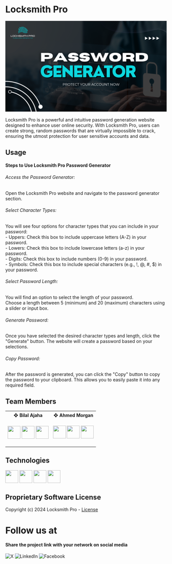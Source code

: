 # Locksmith Pro
<img src="/Locksmith Pro.png">

Locksmith Pro is a powerful and intuitive password generation website designed to enhance user online security. With Locksmith Pro, users can create strong, random passwords that are virtually impossible to crack, ensuring the utmost protection for user sensitive accounts and data.

## Usage
<h4>Steps to Use Locksmith Pro Password Generator</h4>
<h6>Access the Password Generator:</h6>
Open the Locksmith Pro website and navigate to the password generator section.

<h6>Select Character Types:</h6>
You will see four options for character types that you can include in your password:<br>
    - Uppers: Check this box to include uppercase letters (A-Z) in your password.<br>
    - Lowers: Check this box to include lowercase letters (a-z) in your password.<br>
    - Digits: Check this box to include numbers (0-9) in your password.<br>
    - Symbols: Check this box to include special characters (e.g., !, @, #, $) in your password.<br>

<h6>Select Password Length:</h6>
You will find an option to select the length of your password.<br>
Choose a length between 5 (minimum) and 20 (maximum) characters using a slider or input box.

<h6>Generate Password:</h6>
Once you have selected the desired character types and length, click the "Generate" button. The website will create a password based on your selections.

<h6>Copy Password:</h6>
After the password is generated, you can click the "Copy" button to copy the password to your clipboard. This allows you to easily paste it into any required field.

## Team Members

<table>
    <tr>
        <th>❖ Bilal Ajaha</th>
        <th>❖ Ahmed Morgan<br</th>
    </tr>
    <tr>
        <td>
            <h4>
            <a href="https://skillicons.dev">
                <a href="https://github.com/Voxold"><img src="https://skillicons.dev/icons?i=github" width='40px' height='40px'/></a>
                <a href="https://www.linkedin.com/in/voxold/"><img src="https://skillicons.dev/icons?i=linkedin" width='40px' height='40px'/></a>
                <a href="https://twitter.com/bilal_ajaha"><img src="https://skillicons.dev/icons?i=twitter" width='40px' height='40px'/></a>
            </a>
        </td>
        <td>
            <a href="https://skillicons.dev">
                <a href="https://github.com/"><img src="https://skillicons.dev/icons?i=github" width='40px' height='40px'/></a>
                <a href="https://www.linkedin.com/"><img src="https://skillicons.dev/icons?i=linkedin" width='40px' height='40px'/></a>
                <a href="https://twitter.com/"><img src="https://skillicons.dev/icons?i=twitter" width='40px' height='40px'/></a>
            </a>
        </td>
    </tr>
</table>

## Technologies
<a href="https://skillicons.dev">
    <a href="#"><img src="https://skillicons.dev/icons?i=html" width='40px' height='40px'/></a>
    <a href="#/"><img src="https://skillicons.dev/icons?i=css" width='40px' height='40px'/></a>
    <a href="#"><img src="https://skillicons.dev/icons?i=javascript" width='40px' height='40px'/></a>
    <a href="#"><img src="https://skillicons.dev/icons?i=photoshop" width='40px' height='40px'/></a>
</a>

## Proprietary Software License

Copyright (c) 2024 Locksmith Pro - <a href="https://github.com/Voxold/Locksmith-Pro/blob/main/License">License</a>


# Follow us at

<h4>Share the project link with your network on social media</h4>

![X](https://img.shields.io/badge/X-%23000000.svg?style=for-the-badge&logo=X&logoColor=white)
![LinkedIn](https://img.shields.io/badge/linkedin-%230077B5.svg?style=for-the-badge&logo=linkedin&logoColor=white)
![Facebook](https://img.shields.io/badge/Facebook-%231877F2.svg?style=for-the-badge&logo=Facebook&logoColor=white)

